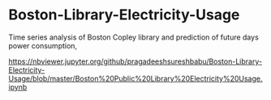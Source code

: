 # Boston-Library-Electricity-Usage
Time series analysis of Boston Copley library and prediction of future days power consumption,

https://nbviewer.jupyter.org/github/pragadeeshsureshbabu/Boston-Library-Electricity-Usage/blob/master/Boston%20Public%20Library%20Electricity%20Usage.ipynb
